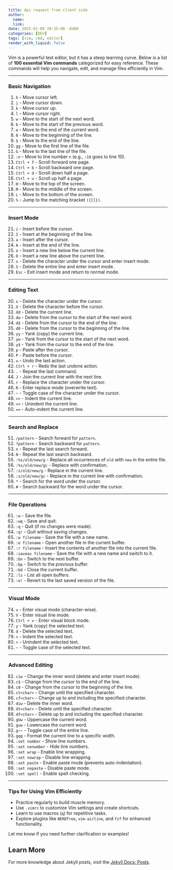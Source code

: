 ```yaml
---
title: Api request from client side
author:
  name: 
  link: 
date: 2025-01-09 20:35:00 -0400
categories: [DEV]
tags: [vim, cmd, editor]
render_with_liquid: false
---
```

Vim is a powerful text editor, but it has a steep learning curve. Below is a list of **100 essential Vim commands** categorized for easy reference. These commands will help you navigate, edit, and manage files efficiently in Vim.

---

### **Basic Navigation**
1. `h` - Move cursor left.
2. `j` - Move cursor down.
3. `k` - Move cursor up.
4. `l` - Move cursor right.
5. `w` - Move to the start of the next word.
6. `b` - Move to the start of the previous word.
7. `e` - Move to the end of the current word.
8. `0` - Move to the beginning of the line.
9. `$` - Move to the end of the line.
10. `gg` - Move to the first line of the file.
11. `G` - Move to the last line of the file.
12. `:n` - Move to line number `n` (e.g., `:10` goes to line 10).
13. `Ctrl + f` - Scroll forward one page.
14. `Ctrl + b` - Scroll backward one page.
15. `Ctrl + d` - Scroll down half a page.
16. `Ctrl + u` - Scroll up half a page.
17. `H` - Move to the top of the screen.
18. `M` - Move to the middle of the screen.
19. `L` - Move to the bottom of the screen.
20. `%` - Jump to the matching bracket `({[]})`.

---

### **Insert Mode**
21. `i` - Insert before the cursor.
22. `I` - Insert at the beginning of the line.
23. `a` - Insert after the cursor.
24. `A` - Insert at the end of the line.
25. `o` - Insert a new line below the current line.
26. `O` - Insert a new line above the current line.
27. `s` - Delete the character under the cursor and enter insert mode.
28. `S` - Delete the entire line and enter insert mode.
29. `Esc` - Exit insert mode and return to normal mode.

---

### **Editing Text**
30. `x` - Delete the character under the cursor.
31. `X` - Delete the character before the cursor.
32. `dd` - Delete the current line.
33. `dw` - Delete from the cursor to the start of the next word.
34. `d$` - Delete from the cursor to the end of the line.
35. `d0` - Delete from the cursor to the beginning of the line.
36. `yy` - Yank (copy) the current line.
37. `yw` - Yank from the cursor to the start of the next word.
38. `y$` - Yank from the cursor to the end of the line.
39. `p` - Paste after the cursor.
40. `P` - Paste before the cursor.
41. `u` - Undo the last action.
42. `Ctrl + r` - Redo the last undone action.
43. `.` - Repeat the last command.
44. `J` - Join the current line with the next line.
45. `r` - Replace the character under the cursor.
46. `R` - Enter replace mode (overwrite text).
47. `~` - Toggle case of the character under the cursor.
48. `>>` - Indent the current line.
49. `<<` - Unindent the current line.
50. `==` - Auto-indent the current line.

---

### **Search and Replace**
51. `/pattern` - Search forward for `pattern`.
52. `?pattern` - Search backward for `pattern`.
53. `n` - Repeat the last search forward.
54. `N` - Repeat the last search backward.
55. `:%s/old/new/g` - Replace all occurrences of `old` with `new` in the entire file.
56. `:%s/old/new/gc` - Replace with confirmation.
57. `:s/old/new/g` - Replace in the current line.
58. `:s/old/new/gc` - Replace in the current line with confirmation.
59. `*` - Search for the word under the cursor.
60. `#` - Search backward for the word under the cursor.

---

### **File Operations**
61. `:w` - Save the file.
62. `:wq` - Save and quit.
63. `:q` - Quit (if no changes were made).
64. `:q!` - Quit without saving changes.
65. `:w filename` - Save the file with a new name.
66. `:e filename` - Open another file in the current buffer.
67. `:r filename` - Insert the contents of another file into the current file.
68. `:saveas filename` - Save the file with a new name and switch to it.
69. `:bn` - Switch to the next buffer.
70. `:bp` - Switch to the previous buffer.
71. `:bd` - Close the current buffer.
72. `:ls` - List all open buffers.
73. `:e!` - Revert to the last saved version of the file.

---

### **Visual Mode**
74. `v` - Enter visual mode (character-wise).
75. `V` - Enter visual line mode.
76. `Ctrl + v` - Enter visual block mode.
77. `y` - Yank (copy) the selected text.
78. `d` - Delete the selected text.
79. `>` - Indent the selected text.
80. `<` - Unindent the selected text.
81. `~` - Toggle case of the selected text.

---

### **Advanced Editing**
82. `ciw` - Change the inner word (delete and enter insert mode).
83. `c$` - Change from the cursor to the end of the line.
84. `c0` - Change from the cursor to the beginning of the line.
85. `ct<char>` - Change until the specified character.
86. `cf<char>` - Change up to and including the specified character.
87. `diw` - Delete the inner word.
88. `dt<char>` - Delete until the specified character.
89. `df<char>` - Delete up to and including the specified character.
90. `gUw` - Uppercase the current word.
91. `guw` - Lowercase the current word.
92. `g~~` - Toggle case of the entire line.
93. `gqq` - Format the current line to a specific width.
94. `:set number` - Show line numbers.
95. `:set nonumber` - Hide line numbers.
96. `:set wrap` - Enable line wrapping.
97. `:set nowrap` - Disable line wrapping.
98. `:set paste` - Enable paste mode (prevents auto-indentation).
99. `:set nopaste` - Disable paste mode.
100. `:set spell` - Enable spell checking.

---

### **Tips for Using Vim Efficiently**
- Practice regularly to build muscle memory.
- Use `.vimrc` to customize Vim settings and create shortcuts.
- Learn to use macros (`q`) for repetitive tasks.
- Explore plugins like `NERDTree`, `vim-airline`, and `fzf` for enhanced functionality.

Let me know if you need further clarification or examples!

## Learn More

For more knowledge about Jekyll posts, visit the [Jekyll Docs: Posts](https://jekyllrb.com/docs/posts/).
